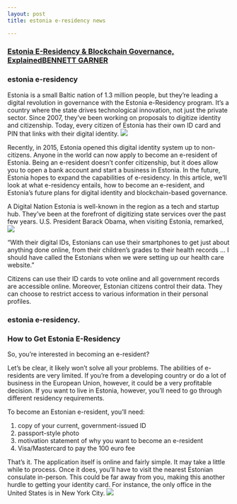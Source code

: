 ```yaml
---
layout: post
title: estonia e-residency news 

---
```




### [Estonia E-Residency & Blockchain Governance, ExplainedBENNETT GARNER](https://coincentral.com/estonia-e-residency-blockchain-governance-explained/ "Estonia E-Residency & Blockchain Governance, ExplainedBENNETT GARNER")  
### estonia e-residency
Estonia is a small Baltic nation of 1.3 million people, but they’re leading a digital revolution in governance with the Estonia e-Residency program. It’s a country where the state drives technological innovation, not just the private sector. Since 2007, they’ve been working on proposals to digitize identity and citizenship. Today, every citizen of Estonia has their own ID card and PIN that links with their digital identity.
<img src="https://coincentral.com/wp-content/uploads/2018/03/estonia-874x437.png">

Recently, in 2015, Estonia opened this digital identity system up to non-citizens. Anyone in the world can now apply to become an e-resident of Estonia. Being an e-resident doesn’t confer citizenship, but it does allow you to open a bank account and start a business in Estonia. In the future, Estonia hopes to expand the capabilities of e-residency. In this article, we’ll look at what e-residency entails, how to become an e-resident, and Estonia’s future plans for digital identity and blockchain-based governance.



A Digital Nation
Estonia is well-known in the region as a tech and startup hub. They’ve been at the forefront of digitizing state services over the past few years. U.S. President Barack Obama, when visiting Estonia, remarked,
<img src="https://coincentral.com/wp-content/uploads/2018/03/Screenshot-2018-03-15-at-12.43.58.png">

“With their digital IDs, Estonians can use their smartphones to get just about anything done online, from their children’s grades to their health records … I should have called the Estonians when we were setting up our health care website.”

Citizens can use their ID cards to vote online and all government records are accessible online. Moreover, Estonian citizens control their data. They can choose to restrict access to various information in their personal profiles.

### estonia e-residency.
### How to Get Estonia E-Residency
So, you’re interested in becoming an e-resident?

Let’s be clear, it likely won’t solve all your problems. The abilities of e-residents are very limited. If you’re from a developing country or do a lot of business in the European Union, however, it could be a very profitable decision. If you want to live in Estonia, however, you’ll need to go through different residency requirements.

To become an Estonian e-resident, you’ll need:  

1. copy of your current, government-issued ID  
2. passport-style photo  
3. motivation statement of why you want to become an e-resident  
4. Visa/Mastercard to pay the 100 euro fee  

That’s it. The application itself is online and fairly simple. It may take a little while to process. Once it does, you’ll have to visit the nearest Estonian consulate in-person. This could be far away from you, making this another hurdle to getting your identity card. For instance, the only office in the United States is in New York City.
<img src="https://coincentral.com/wp-content/uploads/2018/03/smartid-e1521151213660.png">
